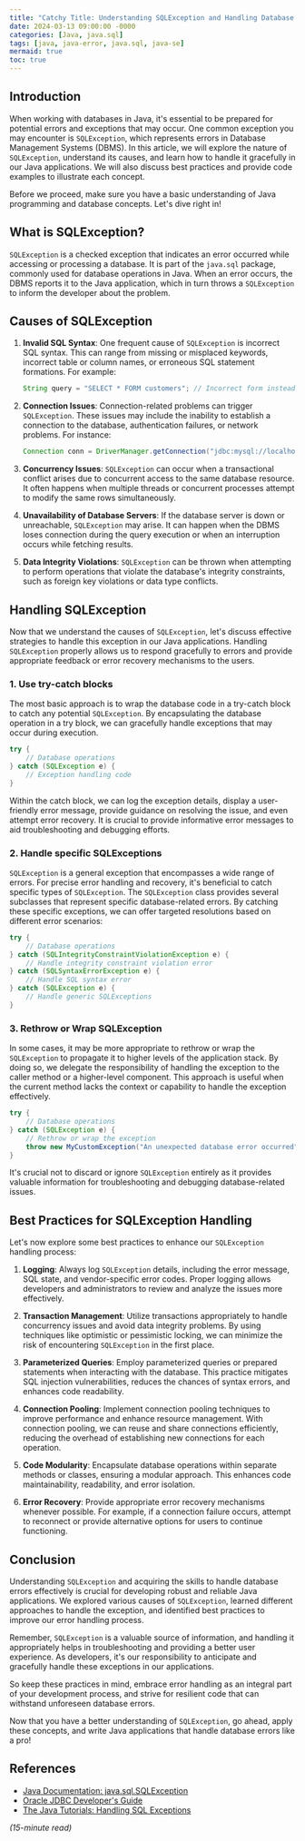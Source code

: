 ```yaml
---
title: "Catchy Title: Understanding SQLException and Handling Database Errors in Java"
date: 2024-03-13 09:00:00 -0000
categories: [Java, java.sql]
tags: [java, java-error, java.sql, java-se]
mermaid: true
toc: true
---
```



## Introduction

When working with databases in Java, it's essential to be prepared for potential errors and exceptions that may occur. One common exception you may encounter is `SQLException`, which represents errors in Database Management Systems (DBMS). In this article, we will explore the nature of `SQLException`, understand its causes, and learn how to handle it gracefully in our Java applications. We will also discuss best practices and provide code examples to illustrate each concept.

Before we proceed, make sure you have a basic understanding of Java programming and database concepts. Let's dive right in!

## What is SQLException?

`SQLException` is a checked exception that indicates an error occurred while accessing or processing a database. It is part of the `java.sql` package, commonly used for database operations in Java. When an error occurs, the DBMS reports it to the Java application, which in turn throws a `SQLException` to inform the developer about the problem.

## Causes of SQLException

1. **Invalid SQL Syntax**: One frequent cause of `SQLException` is incorrect SQL syntax. This can range from missing or misplaced keywords, incorrect table or column names, or erroneous SQL statement formations. For example:
   ```java
   String query = "SELECT * FORM customers"; // Incorrect form instead of FROM
   ```

2. **Connection Issues**: Connection-related problems can trigger `SQLException`. These issues may include the inability to establish a connection to the database, authentication failures, or network problems. For instance:
   ```java
   Connection conn = DriverManager.getConnection("jdbc:mysql://localhost:3306/mydb", "user", "wrongpassword");
   ```

3. **Concurrency Issues**: `SQLException` can occur when a transactional conflict arises due to concurrent access to the same database resource. It often happens when multiple threads or concurrent processes attempt to modify the same rows simultaneously.

4. **Unavailability of Database Servers**: If the database server is down or unreachable, `SQLException` may arise. It can happen when the DBMS loses connection during the query execution or when an interruption occurs while fetching results.

5. **Data Integrity Violations**: `SQLException` can be thrown when attempting to perform operations that violate the database's integrity constraints, such as foreign key violations or data type conflicts.

## Handling SQLException

Now that we understand the causes of `SQLException`, let's discuss effective strategies to handle this exception in our Java applications. Handling `SQLException` properly allows us to respond gracefully to errors and provide appropriate feedback or error recovery mechanisms to the users.

### 1. Use try-catch blocks

The most basic approach is to wrap the database code in a try-catch block to catch any potential `SQLException`. By encapsulating the database operation in a try block, we can gracefully handle exceptions that may occur during execution.

```java
try {
    // Database operations
} catch (SQLException e) {
    // Exception handling code
}
```

Within the catch block, we can log the exception details, display a user-friendly error message, provide guidance on resolving the issue, and even attempt error recovery. It is crucial to provide informative error messages to aid troubleshooting and debugging efforts.

### 2. Handle specific SQLExceptions

`SQLException` is a general exception that encompasses a wide range of errors. For precise error handling and recovery, it's beneficial to catch specific types of `SQLException`. The `SQLException` class provides several subclasses that represent specific database-related errors. By catching these specific exceptions, we can offer targeted resolutions based on different error scenarios:

```java
try {
    // Database operations
} catch (SQLIntegrityConstraintViolationException e) {
    // Handle integrity constraint violation error
} catch (SQLSyntaxErrorException e) {
    // Handle SQL syntax error
} catch (SQLException e) {
    // Handle generic SQLExceptions
}
```

### 3. Rethrow or Wrap SQLException

In some cases, it may be more appropriate to rethrow or wrap the `SQLException` to propagate it to higher levels of the application stack. By doing so, we delegate the responsibility of handling the exception to the caller method or a higher-level component. This approach is useful when the current method lacks the context or capability to handle the exception effectively.

```java
try {
    // Database operations
} catch (SQLException e) {
    // Rethrow or wrap the exception
    throw new MyCustomException("An unexpected database error occurred", e);
}
```

It's crucial not to discard or ignore `SQLException` entirely as it provides valuable information for troubleshooting and debugging database-related issues.

## Best Practices for SQLException Handling

Let's now explore some best practices to enhance our `SQLException` handling process:

1. **Logging**: Always log `SQLException` details, including the error message, SQL state, and vendor-specific error codes. Proper logging allows developers and administrators to review and analyze the issues more effectively.

2. **Transaction Management**: Utilize transactions appropriately to handle concurrency issues and avoid data integrity problems. By using techniques like optimistic or pessimistic locking, we can minimize the risk of encountering `SQLException` in the first place.

3. **Parameterized Queries**: Employ parameterized queries or prepared statements when interacting with the database. This practice mitigates SQL injection vulnerabilities, reduces the chances of syntax errors, and enhances code readability.

4. **Connection Pooling**: Implement connection pooling techniques to improve performance and enhance resource management. With connection pooling, we can reuse and share connections efficiently, reducing the overhead of establishing new connections for each operation.

5. **Code Modularity**: Encapsulate database operations within separate methods or classes, ensuring a modular approach. This enhances code maintainability, readability, and error isolation.

6. **Error Recovery**: Provide appropriate error recovery mechanisms whenever possible. For example, if a connection failure occurs, attempt to reconnect or provide alternative options for users to continue functioning.

## Conclusion

Understanding `SQLException` and acquiring the skills to handle database errors effectively is crucial for developing robust and reliable Java applications. We explored various causes of `SQLException`, learned different approaches to handle the exception, and identified best practices to improve our error handling process.

Remember, `SQLException` is a valuable source of information, and handling it appropriately helps in troubleshooting and providing a better user experience. As developers, it's our responsibility to anticipate and gracefully handle these exceptions in our applications.

So keep these practices in mind, embrace error handling as an integral part of your development process, and strive for resilient code that can withstand unforeseen database errors.

Now that you have a better understanding of `SQLException`, go ahead, apply these concepts, and write Java applications that handle database errors like a pro!

## References

- [Java Documentation: java.sql.SQLException](https://docs.oracle.com/en/java/javase/16/docs/api/java.sql/java/sql/SQLException.html)
- [Oracle JDBC Developer's Guide](https://docs.oracle.com/en/database/oracle/oracle-database/19/jjdbc/index.html)
- [The Java Tutorials: Handling SQL Exceptions](https://docs.oracle.com/javase/tutorial/jdbc/basics/sqlexception.html)

*(15-minute read)*